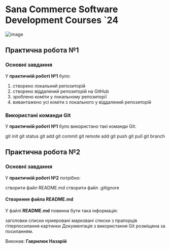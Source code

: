 # Sana Commerce Software Development Courses `24
![image](https://github.com/HavryliukNP/Home-work2/assets/146914742/cc621c26-bcd0-42c7-9f39-fa054b95e7f4)
## Практична робота №1
### Основні завдання
У **практичній роботі №1** було:

1. створено локальний репозиторій
1. створено віддалений репозиторій на GitHub
1. зроблено коміти у локальному репозиторії
1. вивантажено усі коміти з локального у віддалений репозиторій
### Використані команди Git
У **практичній роботі №1** було використано такі команди Git:

 git init
 git status
 git add
 git commit
 git remote add
 git push
 git pull
 git branch
## Практична робота №2
### Основні завдання
У **практичній роботі №2** потрібно:

створити файл README.md
створити файл .gitignore
#### Створення файла README.md
У файлі **README.md** повинна бути така інформація:

заголовки
списки
нумеровані
марковані
списки з прапорців
гіперпосилання
картинки
Документація з використання Git розміщена за посиланням.

Виконав: **Гаврилюк Назарій**
